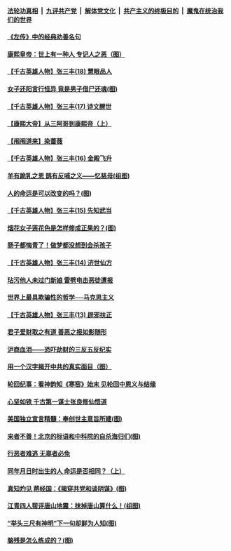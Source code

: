 

####  [法轮功真相](../../../../basic/blob/master/README.md?t=06241131) &nbsp;|&nbsp; [九评共产党](../../../../9ping.md/blob/master/README.md?t=06241131) &nbsp;|&nbsp; [解体党文化](../../../../jtdwh.md/blob/master/README.md?t=06241131)  &nbsp;|&nbsp; [共产主义的终极目的](../../../../gczydzjmd.md/blob/master/README.md?t=06241131) &nbsp;|&nbsp; [魔鬼在统治我们的世界](../../../../mgztzwmdsj.md/blob/master/README.md?t=06241131) 

#### [《左传》中的经典劝善名句](../pages/prog647/a102877510.md?t=06241131) 

#### [康熙皇帝：世上有一种人 专记人之恶（图）](../pages/prog647/a102877478.md?t=06241131) 

#### [【千古英雄人物】张三丰(18) 慧眼品人](../pages/prog647/a102877321.md?t=06241131) 

#### [女子还阳言行怪异 竟是男子借尸还魂(图)](../pages/prog647/a102876593.md?t=06241131) 

#### [【千古英雄人物】张三丰(17) 诗文醒世](../pages/prog647/a102876526.md?t=06241131) 

#### [【康熙大帝】从三阿哥到康熙帝（上）](../pages/prog647/a102876250.md?t=06241131) 

#### [【闱闱道来】染蔷薇](../pages/prog647/a102876076.md?t=06241131) 

#### [【千古英雄人物】张三丰(16) 金殿飞升](../pages/prog647/a102876032.md?t=06241131) 

#### [羊有跪乳之恩 鹊有反哺之义——忆慈母(组图)](../pages/prog647/a102875584.md?t=06241131) 

#### [人的命运是可以改变的吗？(图)](../pages/prog647/a102875576.md?t=06241131) 

#### [【千古英雄人物】张三丰(15) 先知武当](../pages/prog647/a102875425.md?t=06241131) 

#### [烟花女子莲花色是怎样修成正果的？(图)](../pages/prog647/a102874724.md?t=06241131) 

#### [肠子都悔青了！做梦都没想到会杀孩子](../pages/prog647/a102874720.md?t=06241131) 

#### [【千古英雄人物】张三丰(14) 济世仙方](../pages/prog647/a102874590.md?t=06241131) 

#### [玷污他人未过门新娘 雷劈电击恶徒遭报](../pages/prog647/a102873878.md?t=06241131) 

#### [世界上最具欺骗性的哲学──马克思主义](../pages/prog647/a102873869.md?t=06241131) 

#### [【千古英雄人物】张三丰(13) 辟邪扶正](../pages/prog647/a102873790.md?t=06241131) 

#### [君子爱财取之有道 善恶之报如影随形](../pages/prog647/a102873721.md?t=06241131) 

#### [沪商血泪——恐吓劫财的三反五反纪实](../pages/prog647/a102873058.md?t=06241131) 

#### [用一个汉字揭开中共的真实面目（图）](../pages/prog647/a102873052.md?t=06241131) 

#### [轮回纪事：看神韵知《寒窑》始末 见轮回中恩义与结缘](../pages/prog647/a102872622.md?t=06241131) 

#### [心坚如铁 千古第一谋士张良修仙悟道](../pages/prog647/a102872238.md?t=06241131) 

#### [美国独立宣言精髓：奉创世主意旨所建(图)](../pages/prog647/a102872237.md?t=06241131) 

#### [来者不善！北京的标语和中科院的自杀海归们(图)](../pages/prog647/a102872214.md?t=06241131) 

#### [行恶者难逃 无辜者必免](../pages/prog647/a102871349.md?t=06241131) 

#### [同年月日时出生的人 命运是否相同？（上）](../pages/prog647/a102871336.md?t=06241131) 

#### [真知灼见 蒋经国：《揭穿共党和谈阴谋》(图)](../pages/prog647/a102870122.md?t=06241131) 

#### [江青四人帮评唐山地震：抹掉唐山算什么！(组图)](../pages/prog647/a102870109.md?t=06241131) 

#### [“举头三尺有神明”下一句却鲜为人知(图)](../pages/prog647/a102869172.md?t=06241131) 

#### [脑残是怎么练成的？(图)](../pages/prog647/a102869164.md?t=06241131) 

